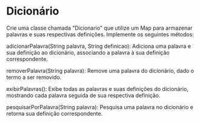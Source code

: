 # Dicionário
   Crie uma classe chamada "Dicionario" que utilize um Map para armazenar palavras e suas respectivas definições. Implemente os seguintes métodos:

adicionarPalavra(String palavra, String definicao): Adiciona uma palavra e sua definição ao dicionário, associando a palavra à sua definição correspondente.

removerPalavra(String palavra): Remove uma palavra do dicionário, dado o termo a ser removido.

exibirPalavras(): Exibe todas as palavras e suas definições do dicionário, mostrando cada palavra seguida de sua respectiva definição.

pesquisarPorPalavra(String palavra): Pesquisa uma palavra no dicionário e retorna sua definição correspondente.